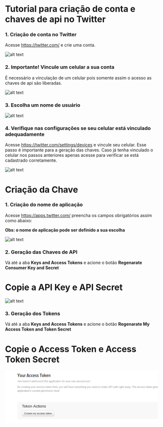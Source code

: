 # Tutorial para criação de conta e chaves de api no Twitter

### 1. Criação de conta no Twitter 

Acesse https://twitter.com/ e crie uma conta.

![alt text](https://github.com/netlabufjf/Geo-Twitter-Scripts/blob/master/images/1.png "Cadastro Twitter")

### 2. Importante! Vincule um celular a sua conta

É necessário a vinculação de um celular pois somente assim o acesso as chaves de api são liberadas.

![alt text](https://github.com/netlabufjf/Geo-Twitter-Scripts/blob/master/images/2.png "Vinculação do Celular")

### 3. Escolha um nome de usuário

![alt text](https://github.com/netlabufjf/Geo-Twitter-Scripts/blob/master/images/3.png "Nome de usuário")

### 4. Verifique nas configurações se seu celular está vinculado adequadamente

Acesse https://twitter.com/settings/devices e vincule seu celular.
Esse passo é importante para a geração das chaves. Caso já tenha vinculado o celular nos passos anteriores apenas acesse para verificar se está cadastrado corretamente.

![alt text](https://github.com/netlabufjf/Geo-Twitter-Scripts/blob/master/images/4.png "Cadastro de Celular")

# Criação da Chave

### 1. Criação do nome de aplicação

Acesse https://apps.twitter.com/ preencha os campos obrigatórios assim como abaixo:

**Obs: o nome de aplicação pode ser definido a sua escolha** 

![alt text](https://github.com/netlabufjf/Geo-Twitter-Scripts/blob/master/images/5.png "Criação da Aplicação")

### 2. Geração das Chaves de API

Vá até a aba **Keys and Access Tokens** e acione o botão **Regenarate Consumer Key and Secret**

# Copie a API Key e API Secret 

![alt text](https://github.com/netlabufjf/Geo-Twitter-Scripts/blob/master/images/7.png "Criação da Chave de Api")

### 3. Geração dos Tokens

Vá até a aba **Keys and Access Tokens** e acione o botão **Regenarate My Access Token and Token Secret**

# Copie o Access Token e Access Token Secret

![alt text](https://github.com/netlabufjf/Geo-Twitter-Scripts/blob/master/images/8.png "Criação do Token")


